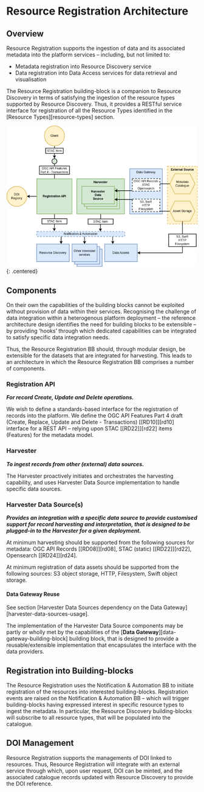 # Resource Registration Architecture

## Overview

Resource Registration supports the ingestion of data and its associated metadata into the platform services – including, but not limited to:

*	Metadata registration into Resource Discovery service
*	Data registration into Data Access services for data retrieval and visualisation

The Resource Registration building-block is a companion to Resource Discovery in terms of satisfying the ingestion of the resource types supported by Resource Discovery. Thus, it provides a RESTful service interface for registration of all the Resource Types identified in the [Resource Types][resource-types] section.

![Resource Registration](diagrams/resource-registration.drawio.png){: .centered}

## Components

On their own the capabilities of the building blocks cannot be exploited without provision of data within their services. Recognising the challenge of data integration within a heterogenous platform deployment – the reference architecture design identifies the need for building blocks to be extensible – by providing ‘hooks’ through which dedicated capabilities can be integrated to satisfy specific data integration needs.

Thus, the Resource Registration BB should, through modular design, be extensible for the datasets that are integrated for harvesting. This leads to an architecture in which the Resource Registration BB comprises a number of components.

### Registration API

**_For record Create, Update and Delete operations._**

We wish to define a standards-based interface for the registration of records into the platform. We define the OGC API Features Part 4 draft (Create, Replace, Update and Delete - Transactions) [[RD10]][rd10] interface for a REST API – relying upon STAC [[RD22]][rd22] items (Features) for the metadata model.

### Harvester

**_To ingest records from other (external) data sources._**

The Harvester proactively initiates and orchestrates the harvesting capability, and uses Harvester Data Source implementation to handle specific data sources.

### Harvester Data Source(s)

**_Provides an integration with a specific data source to provide customised support for record harvesting and interpretation, that is designed to be plugged-in to the Harvester for a given deployment._**

At minimum harvesting should be supported from the following sources for metadata: OGC API Records [[RD08]][rd08], STAC (static) [[RD22]][rd22], Opensearch [[RD24]][rd24].

At minimum registration of data assets should be supported from the following sources: S3 object storage, HTTP, Filesystem, Swift object storage.

#### Data Gateway Reuse

See section [Harvester Data Sources dependency on the Data Gateway][harvester-data-sources-usage].

The implementation of the Harvester Data Source components may be partly or wholly met by the capabilities of the [**Data Gateway**][data-gateway-building-block] building block, that is designed to provide a reusable/extensible implementation that encapsulates the interface with the data providers.

## Registration into Building-blocks

The Resource Registration uses the Notification & Automation BB to initiate registration of the resources into interested building-blocks. Registration events are raised on the Notification & Automation BB – which will trigger building-blocks having expressed interest in specific resource types to ingest the metadata. In particular, the Resource Discovery building-blocks will subscribe to all resource types, that will be populated into the catalogue.

## DOI Management

Resource Registration supports the managements of DOI linked to resources. Thus, Resource Registration will integrate with an external service through which, upon user request, DOI can be minted, and the associated catalogue records updated with Resource Discovery to provide the DOI reference.
